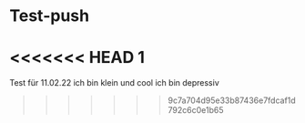 # Test-push
<<<<<<< HEAD
1
=======
Test für 11.02.22
ich bin klein und cool
ich bin depressiv
>>>>>>> 9c7a704d95e33b87436e7fdcaf1d792c6c0e1b65
